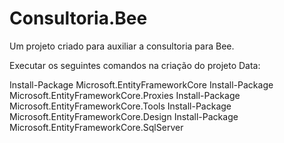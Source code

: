 # Consultoria.Bee
Um projeto criado para auxiliar a consultoria para Bee.

Executar os seguintes comandos na criação do projeto Data:

Install-Package Microsoft.EntityFrameworkCore
Install-Package Microsoft.EntityFrameworkCore.Proxies
Install-Package Microsoft.EntityFrameworkCore.Tools
Install-Package Microsoft.EntityFrameworkCore.Design
Install-Package Microsoft.EntityFrameworkCore.SqlServer
